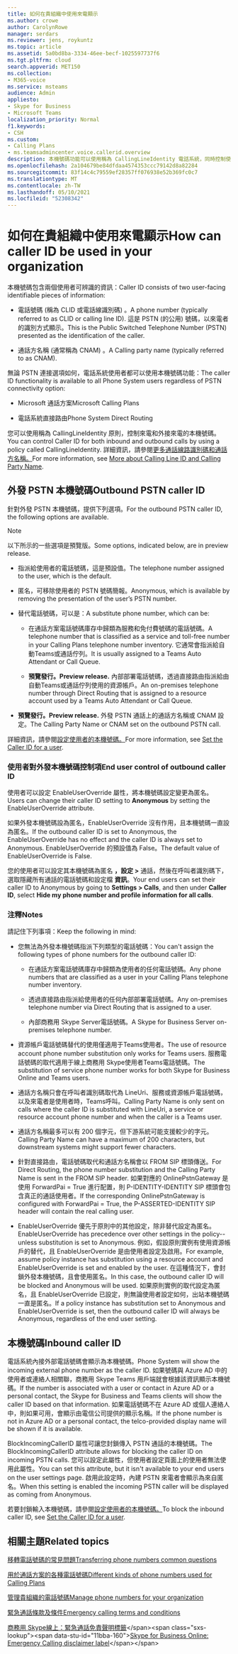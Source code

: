 ```yaml
---
title: 如何在貴組織中使用來電顯示
ms.author: crowe
author: CarolynRowe
manager: serdars
ms.reviewer: jens, roykuntz
ms.topic: article
ms.assetid: 5a0bd8ba-3334-46ee-becf-1025597737f6
ms.tgt.pltfrm: cloud
search.appverid: MET150
ms.collection:
- M365-voice
ms.service: msteams
audience: Admin
appliesto:
- Skype for Business
- Microsoft Teams
localization_priority: Normal
f1.keywords:
- CSH
ms.custom:
- Calling Plans
- ms.teamsadmincenter.voice.callerid.overview
description: 本機號碼功能可以使用稱為 CallingLineIdentity 電話系統，同時控制使用者的來電和外接來電。
ms.openlocfilehash: 2a104679be84dfdaa4574353ccc79142d8a82284
ms.sourcegitcommit: 83f14c4c79559ef28357ff076938e52b369fc0c7
ms.translationtype: MT
ms.contentlocale: zh-TW
ms.lasthandoff: 05/10/2021
ms.locfileid: "52308342"
---
```

# <a name="how-can-caller-id-be-used-in-your-organization"></a><span data-ttu-id="11bba-103">如何在貴組織中使用來電顯示</span><span class="sxs-lookup"><span data-stu-id="11bba-103">How can caller ID be used in your organization</span></span>

<span data-ttu-id="11bba-104">本機號碼包含兩個使用者可辨識的資訊：</span><span class="sxs-lookup"><span data-stu-id="11bba-104">Caller ID consists of two user-facing identifiable pieces of information:</span></span>

- <span data-ttu-id="11bba-105">電話號碼 (稱為 CLID 或電話線識別碼) 。</span><span class="sxs-lookup"><span data-stu-id="11bba-105">A phone number (typically referred to as CLID or calling line ID).</span></span> <span data-ttu-id="11bba-106">這是 PSTN (的公用) 號碼，以來電者的識別方式顯示。</span><span class="sxs-lookup"><span data-stu-id="11bba-106">This is the Public Switched Telephone Number (PSTN) presented as the identification of the caller.</span></span>

- <span data-ttu-id="11bba-107">通話方名稱 (通常稱為 CNAM) 。</span><span class="sxs-lookup"><span data-stu-id="11bba-107">A Calling party name (typically referred to as CNAM).</span></span> 
  
<span data-ttu-id="11bba-108">無論 PSTN 連接選項如何，電話系統使用者都可以使用本機號碼功能：</span><span class="sxs-lookup"><span data-stu-id="11bba-108">The caller ID functionality is available to all Phone System users regardless of PSTN connectivity option:</span></span>

- <span data-ttu-id="11bba-109">Microsoft 通話方案</span><span class="sxs-lookup"><span data-stu-id="11bba-109">Microsoft Calling Plans</span></span> 

- <span data-ttu-id="11bba-110">電話系統直接路由</span><span class="sxs-lookup"><span data-stu-id="11bba-110">Phone System Direct Routing</span></span> 
  
<span data-ttu-id="11bba-111">您可以使用稱為 CallingLineIdentity 原則，控制來電和外接來電的本機號碼。</span><span class="sxs-lookup"><span data-stu-id="11bba-111">You can control Caller ID for both inbound and outbound calls by using a policy called CallingLineIdentity.</span></span> <span data-ttu-id="11bba-112">詳細資訊，請參閱[更多通話線路識別碼和通話方名稱。](more-about-calling-line-id-and-calling-party-name.md)</span><span class="sxs-lookup"><span data-stu-id="11bba-112">For more information, see [More about Calling Line ID and Calling Party Name](more-about-calling-line-id-and-calling-party-name.md).</span></span>

  
## <a name="outbound-pstn-caller-id"></a><span data-ttu-id="11bba-113">外發 PSTN 本機號碼</span><span class="sxs-lookup"><span data-stu-id="11bba-113">Outbound PSTN caller ID</span></span>

<span data-ttu-id="11bba-114">針對外發 PSTN 本機號碼，提供下列選項。</span><span class="sxs-lookup"><span data-stu-id="11bba-114">For the outbound PSTN caller ID, the following options are available.</span></span> 

> [!NOTE]
> <span data-ttu-id="11bba-115">以下所示的一些選項是預覽版。</span><span class="sxs-lookup"><span data-stu-id="11bba-115">Some options, indicated below, are in preview release.</span></span>
  
- <span data-ttu-id="11bba-116">指派給使用者的電話號碼，這是預設值。</span><span class="sxs-lookup"><span data-stu-id="11bba-116">The telephone number assigned to the user, which is the default.</span></span>

- <span data-ttu-id="11bba-117">匿名，可移除使用者的 PSTN 號碼簡報。</span><span class="sxs-lookup"><span data-stu-id="11bba-117">Anonymous, which is available by removing the presentation of the user’s PSTN number.</span></span> 

- <span data-ttu-id="11bba-118">替代電話號碼，可以是：</span><span class="sxs-lookup"><span data-stu-id="11bba-118">A substitute phone number, which can be:</span></span>

  - <span data-ttu-id="11bba-119">在通話方案電話號碼庫存中歸類為服務和免付費號碼的電話號碼。</span><span class="sxs-lookup"><span data-stu-id="11bba-119">A telephone number that is classified as a service and toll-free number in your Calling Plans telephone number inventory.</span></span> <span data-ttu-id="11bba-120">它通常會指派給自動Teams或通話佇列。</span><span class="sxs-lookup"><span data-stu-id="11bba-120">It is usually assigned to a Teams Auto Attendant or Call Queue.</span></span>

  - <span data-ttu-id="11bba-121">**預覽發行。**</span><span class="sxs-lookup"><span data-stu-id="11bba-121">**Preview release.**</span></span> <span data-ttu-id="11bba-122">內部部署電話號碼，透過直接路由指派給由自動Teams或通話佇列使用的資源帳戶。</span><span class="sxs-lookup"><span data-stu-id="11bba-122">An on-premises telephone number through Direct Routing that is assigned to a resource account used by a Teams Auto Attendant or Call Queue.</span></span> 

- <span data-ttu-id="11bba-123">**預覽發行。**</span><span class="sxs-lookup"><span data-stu-id="11bba-123">**Preview release.**</span></span> <span data-ttu-id="11bba-124">外發 PSTN 通話上的通話方名稱或 CNAM 設定。</span><span class="sxs-lookup"><span data-stu-id="11bba-124">The Calling Party Name or CNAM set on the outbound PSTN call.</span></span>  
    
<span data-ttu-id="11bba-125">詳細資訊，請參閱[設定使用者的本機號碼。](./set-the-caller-id-for-a-user.md)</span><span class="sxs-lookup"><span data-stu-id="11bba-125">For more information, see [Set the Caller ID for a user](./set-the-caller-id-for-a-user.md).</span></span>
  
### <a name="end-user-control-of-outbound-caller-id"></a><span data-ttu-id="11bba-126">使用者對外發本機號碼控制項</span><span class="sxs-lookup"><span data-stu-id="11bba-126">End user control of outbound caller ID</span></span>

<span data-ttu-id="11bba-127">使用者可以設定 EnableUserOverride 屬性，將本機號碼設定變更為匿名。 </span><span class="sxs-lookup"><span data-stu-id="11bba-127">Users can change their caller ID setting to **Anonymous** by setting the EnableUserOverride attribute.</span></span> 

<span data-ttu-id="11bba-128">如果外發本機號碼設為匿名，EnableUserOverride 沒有作用，且本機號碼一直設為匿名。</span><span class="sxs-lookup"><span data-stu-id="11bba-128">If the outbound caller ID is set to Anonymous, the EnableUserOverride has no effect and the caller ID is always set to Anonymous.</span></span> <span data-ttu-id="11bba-129">EnableUserOverride 的預設值為 False。</span><span class="sxs-lookup"><span data-stu-id="11bba-129">The default value of EnableUserOverride is False.</span></span>

<span data-ttu-id="11bba-130">您的使用者可以設定其本機號碼為匿名 **，設定 >** 通話，然後在呼叫者識別碼下，選取隱藏所有通話的電話號碼和設定檔 **資訊**。</span><span class="sxs-lookup"><span data-stu-id="11bba-130">Your end users can set their caller ID to Anonymous by going to **Settings > Calls**, and then under **Caller ID**, select **Hide my phone number and profile information for all calls**.</span></span>

### <a name="notes"></a><span data-ttu-id="11bba-131">注釋</span><span class="sxs-lookup"><span data-stu-id="11bba-131">Notes</span></span>

<span data-ttu-id="11bba-132">請記住下列事項：</span><span class="sxs-lookup"><span data-stu-id="11bba-132">Keep the following in mind:</span></span>

- <span data-ttu-id="11bba-133">您無法為外發本機號碼指派下列類型的電話號碼：</span><span class="sxs-lookup"><span data-stu-id="11bba-133">You can't assign the following types of phone numbers for the outbound caller ID:</span></span>

  - <span data-ttu-id="11bba-134">在通話方案電話號碼庫存中歸類為使用者的任何電話號碼。</span><span class="sxs-lookup"><span data-stu-id="11bba-134">Any phone numbers that are classified as a user in your Calling Plans telephone number inventory.</span></span>

  - <span data-ttu-id="11bba-135">透過直接路由指派給使用者的任何內部部署電話號碼。</span><span class="sxs-lookup"><span data-stu-id="11bba-135">Any on-premises telephone number via Direct Routing that is assigned to a user.</span></span>

  - <span data-ttu-id="11bba-136">內部商務用 Skype Server電話號碼。</span><span class="sxs-lookup"><span data-stu-id="11bba-136">A Skype for Business Server on-premises telephone number.</span></span>

- <span data-ttu-id="11bba-137">資源帳戶電話號碼替代的使用僅適用于Teams使用者。</span><span class="sxs-lookup"><span data-stu-id="11bba-137">The use of resource account phone number substitution only works for Teams users.</span></span> <span data-ttu-id="11bba-138">服務電話號碼的取代適用于線上商務用 Skype使用者Teams電話號碼。</span><span class="sxs-lookup"><span data-stu-id="11bba-138">The substitution of service phone number works for both Skype for Business Online and Teams users.</span></span>

- <span data-ttu-id="11bba-139">通話方名稱只會在呼叫者識別碼取代為 LineUri、服務或資源帳戶電話號碼，以及來電者是使用者時，Teams呼叫。</span><span class="sxs-lookup"><span data-stu-id="11bba-139">Calling Party Name is only sent on calls where the caller ID is substituted with LineUri, a service or resource account phone number and when the caller is a Teams user.</span></span>

- <span data-ttu-id="11bba-140">通話方名稱最多可以有 200 個字元，但下游系統可能支援較少的字元。</span><span class="sxs-lookup"><span data-stu-id="11bba-140">Calling Party Name can have a maximum of 200 characters, but downstream systems might support fewer characters.</span></span>

- <span data-ttu-id="11bba-141">針對直接路由，電話號碼取代和通話方名稱會以 FROM SIP 標頭傳送。</span><span class="sxs-lookup"><span data-stu-id="11bba-141">For Direct Routing, the phone number substitution and the Calling Party Name is sent in the FROM SIP header.</span></span> <span data-ttu-id="11bba-142">如果對應的 OnlinePstnGateway 是使用 ForwardPai = True 進行配置，則 P-IDENTITY-IDENTITY SIP 標頭會包含真正的通話使用者。</span><span class="sxs-lookup"><span data-stu-id="11bba-142">If the corresponding OnlinePstnGateway is configured with ForwardPai = True, the P-ASSERTED-IDENTITY SIP header will contain the real calling user.</span></span>

- <span data-ttu-id="11bba-143">EnableUserOverride 優先于原則中的其他設定，除非替代設定為匿名。</span><span class="sxs-lookup"><span data-stu-id="11bba-143">EnableUserOverride has precedence over other settings in the policy--unless substitution is set to Anonymous.</span></span> <span data-ttu-id="11bba-144">例如，假設原則實例有使用資源帳戶的替代，且 EnableUserOverride 是由使用者設定及啟用。</span><span class="sxs-lookup"><span data-stu-id="11bba-144">For example, assume policy instance has substitution using a resource account and EnableUserOverride is set and enabled by the user.</span></span> <span data-ttu-id="11bba-145">在這種情況下，會封鎖外發本機號碼，且會使用匿名。</span><span class="sxs-lookup"><span data-stu-id="11bba-145">In this case, the outbound caller ID will be blocked and Anonymous will be used.</span></span> <span data-ttu-id="11bba-146">如果原則實例的取代設定為匿名，且 EnableUserOverride 已設定，則無論使用者設定如何，出站本機號碼一直是匿名。</span><span class="sxs-lookup"><span data-stu-id="11bba-146">If a policy instance has substitution set to Anonymous and EnableUserOverride is set, then the outbound caller ID will always be Anonymous, regardless of the end user setting.</span></span>

   
## <a name="inbound-caller-id"></a><span data-ttu-id="11bba-147">本機號碼</span><span class="sxs-lookup"><span data-stu-id="11bba-147">Inbound caller ID</span></span>

<span data-ttu-id="11bba-148">電話系統內接外部電話號碼會顯示為本機號碼。</span><span class="sxs-lookup"><span data-stu-id="11bba-148">Phone System will show the incoming external phone number as the caller ID.</span></span> <span data-ttu-id="11bba-149">如果號碼與 Azure AD 中的使用者或連絡人相關聯，商務用 Skype Teams 用戶端就會根據該資訊顯示本機號碼。</span><span class="sxs-lookup"><span data-stu-id="11bba-149">If the number is associated with a user or contact in Azure AD or a personal contact, the Skype for Business and Teams clients will show the caller ID based on that information.</span></span> <span data-ttu-id="11bba-150">如果電話號碼不在 Azure AD 或個人連絡人中，則如果可用，會顯示由電信公司提供的顯示名稱。</span><span class="sxs-lookup"><span data-stu-id="11bba-150">If the phone number is not in Azure AD or a personal contact, the telco-provided display name will be shown if it is available.</span></span>

<span data-ttu-id="11bba-151">BlockIncomingCallerID 屬性可讓您封鎖傳入 PSTN 通話的本機號碼。</span><span class="sxs-lookup"><span data-stu-id="11bba-151">The BlockIncomingCallerID attribute allows for blocking the caller ID on incoming PSTN calls.</span></span> <span data-ttu-id="11bba-152">您可以設定此屬性，但使用者設定頁面上的使用者無法使用此屬性。</span><span class="sxs-lookup"><span data-stu-id="11bba-152">You can set this attribute, but it isn't available to your end users on the user settings page.</span></span> <span data-ttu-id="11bba-153">啟用此設定時，內建 PSTN 來電者會顯示為來自匿名。</span><span class="sxs-lookup"><span data-stu-id="11bba-153">When this setting is enabled the incoming PSTN caller will be displayed as coming from Anonymous.</span></span>
  
<span data-ttu-id="11bba-154">若要封鎖輸入本機號碼，請參閱[設定使用者的本機號碼。](./set-the-caller-id-for-a-user.md)</span><span class="sxs-lookup"><span data-stu-id="11bba-154">To block the inbound caller ID, see [Set the Caller ID for a user](./set-the-caller-id-for-a-user.md).</span></span>
  
## <a name="related-topics"></a><span data-ttu-id="11bba-155">相關主題</span><span class="sxs-lookup"><span data-stu-id="11bba-155">Related topics</span></span>
[<span data-ttu-id="11bba-156">移轉電話號碼的常見問題</span><span class="sxs-lookup"><span data-stu-id="11bba-156">Transferring phone numbers common questions</span></span>](./phone-number-calling-plans/port-order-overview.md)

[<span data-ttu-id="11bba-157">用於通話方案的各種電話號碼</span><span class="sxs-lookup"><span data-stu-id="11bba-157">Different kinds of phone numbers used for Calling Plans</span></span>](./different-kinds-of-phone-numbers-used-for-calling-plans.md)

[<span data-ttu-id="11bba-158">管理貴組織的電話號碼</span><span class="sxs-lookup"><span data-stu-id="11bba-158">Manage phone numbers for your organization</span></span>](/microsoftteams/manage-phone-numbers-for-your-organization)

[<span data-ttu-id="11bba-159">緊急通話條款及條件</span><span class="sxs-lookup"><span data-stu-id="11bba-159">Emergency calling terms and conditions</span></span>](./emergency-calling-terms-and-conditions.md)

<span data-ttu-id="11bba-160">[商務用 Skype線上：緊急通話免責聲明標籤](https://github.com/MicrosoftDocs/OfficeDocs-SkypeForBusiness/blob/live/Teams/downloads/emergency-calling/emergency-calling-label-(en-us)-(v.1.0).zip?raw=true)</span><span class="sxs-lookup"><span data-stu-id="11bba-160">[Skype for Business Online: Emergency Calling disclaimer label](https://github.com/MicrosoftDocs/OfficeDocs-SkypeForBusiness/blob/live/Teams/downloads/emergency-calling/emergency-calling-label-(en-us)-(v.1.0).zip?raw=true)</span></span>

  
